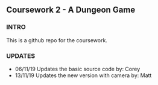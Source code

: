 ## Coursework 2 - A Dungeon Game

### INTRO
This is a github repo for the coursework.

### UPDATES
- 06/11/19
  Updates the basic source code
  by: Corey
- 13/11/19
  Updates the new version with camera
  by: Matt
